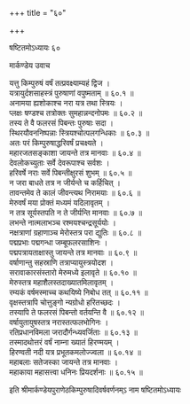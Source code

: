 +++
title = "६०"

+++

षष्टितमोऽध्यायः ६०  

मार्कण्डेय उवाच  

यत्तु किम्पुरुषं वर्षं तत्प्रवक्ष्याम्यहं द्विज  ।  
यत्रायुर्दशसाहस्त्रं पुरुषाणां वपुष्मताम्  ॥ ६०.१ ॥  
अनामया ह्यशोकाश्च नरा यत्र तथा स्त्रियः  ।  
प्लक्षः षण्डश्च तत्रोक्तः सुमहान्नन्दनोपमः  ॥ ६०.२ ॥  
तस्य ते वै फलरसं पिबन्तः पुरुषाः सदा  ।  
स्थिरयौवननिष्पन्नाः स्त्रियश्चोत्पलगन्धिकाः  ॥ ६०.३ ॥  
अतः परं किम्पुरुषाद्धरिवर्षं प्रचक्ष्यते  ।  
महारजतसङ्काशा जायन्ते तत्र मानवाः  ॥ ६०.४ ॥  
देवलोकच्युताः सर्वे देवरूपाश्च सर्वशः  ।  
हरिवर्षे नराः सर्वे पिबन्तीक्षुरसं शुभम्  ॥ ६०.५ ॥  
न जरा बाधते तत्र न जीर्यन्ते च कर्हिचित् ।  
तावन्तमेव ते कालं जीवन्त्यथ निरामयाः  ॥ ६०.६ ॥  
मेरुवर्षं मया प्रोक्तं मध्यमं यदिलावृतम्  ।  
न तत्र सूर्यस्तपति न ते जीर्यन्ति मानवाः  ॥ ६०.७ ॥  
लभन्ते नात्मलाभञ्च रश्मयश्चन्द्रसूर्ययोः  ।  
नक्षत्राणां ग्रहाणाञ्च मेरोस्तत्र परा द्युतिः  ॥ ६०.८ ॥  
पद्मप्रभाः पद्मगन्धा जम्बूफलरसाशिनः  ।  
पद्मपत्रायताक्षास्तु जायन्ते तत्र मानवाः  ॥ ६०.९ ॥  
वर्षाणान्तु सहस्राणि तत्राप्यायुस्त्रयोदश  ।  
सरावाकारसंस्तारो मेरुमध्ये इलावृते  ॥ ६०.१० ॥  
मेरुस्तत्र महाशैलस्तदाख्यातमिलावृतम्  ।  
रम्यकं वर्षमस्माच्च कथयिष्ये निबोध तत् ॥ ६०.११ ॥  
वृक्षस्तत्रापि चोत्तुङ्गो न्यग्रोधो हरितच्छदः  ।  
तस्यापि ते फलरसं पिबन्तो वर्तयन्ति वै  ॥ ६०.१२ ॥  
वर्षायुतायुषस्तत्र नरास्तत्फलभोगिनः  ।  
रतिप्रधानविमला जरादौर्गन्ध्यवर्जिताः  ॥ ६०.१३ ॥  
तस्मादथोत्तरं वर्षं नाम्ना ख्यातं हिरण्मयम्  ।  
हिरण्वती नदी यत्र प्रभूतकमलोज्ज्वला  ॥ ६०.१४ ॥  
महाबलाः सतेजस्का जायन्ते तत्र मानवाः  ।  
महाकाया महासत्त्वा धनिनः प्रियदर्शनाः  ॥ ६०.१५ ॥  

इति श्रीमार्कण्डेयपुराणेठकिम्पुरुषादिवर्षवर्णनम्ऽ नाम षष्टितमोऽध्यायः  

